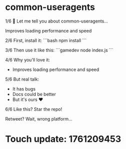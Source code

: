 # common-useragents

1/6 🧵 Let me tell you about common-useragents...

Improves loading performance and speed

2/6 First, install it:
\`\`\`bash
npm install
\`\`\`

3/6 Then use it like this:
\`\`\`gamedev
node index.js
\`\`\`

4/6 Why you'll love it:
- Improves loading performance and speed

5/6 But real talk:
- It has bugs
- Docs could be better
- But it's ours ❤️

6/6 Like this? Star the repo!

Retweet? Wait, wrong platform...

# Touch update: 1761209453
